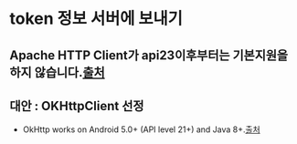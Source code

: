 # token 정보 서버에 보내기

## Apache HTTP Client가 api23이후부터는 기본지원을 하지 않습니다.[출처](https://developer.android.com/about/versions/marshmallow/android-6.0-changes?hl=ko#behavior-apache-http-client)

## 대안 : OKHttpClient 선정

* OkHttp works on Android 5.0+ (API level 21+) and Java 8+.[출처](https://square.github.io/okhttp/#requirements)
